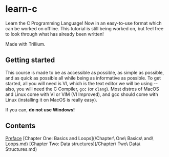 # learn-c
Learn the C Programming Language! Now in an easy-to-use format which can be worked on offline. This tutorial is still being worked on, but feel free to look through what has already been written!

Made with Trillium.

## Getting started

This course is made to be as accessible as possible, as simple as possible, and as quick as possible all while being as informative as possible. To get started, all you will need is VI, which is the text editor we will be using -- also, you will need the C Compiler, `gcc` (or `clang`). Most distros of MacOS and Linux come with VI or VIM (VI Improved), and gcc should come with Linux (installing it on MacOS is really easy).  

If you can, **do not use Windows!**

## Contents

[Preface](/Preface.md)
[Chapter One: Basics and Loops](/Chapter\ One\ Basics\ and\ Loops.md)
[Chapter Two: Data structures](/Chapter\ Two\ Data\ Structures.md)
